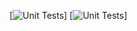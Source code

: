[![Unit Tests](https://github.com/Queenen/social-media-client/actions/workflows/unit-test.yml/badge.svg)]
[![Unit Tests](https://github.com/Queenen/social-media-client/actions/workflows/unit-test.yml/badge.svg)]
